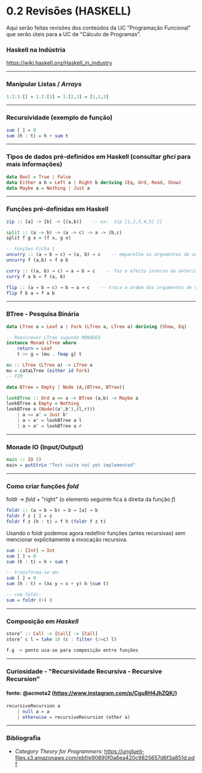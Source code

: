 # 0.2 Revisões (HASKELL)

Aqui serão feitas revisões dos conteúdos da UC "Programação Funcional" que serão úteis para a UC de "Cálculo de Programas".

### Haskell na Indústria
https://wiki.haskell.org/Haskell_in_industry

-----------------------------------------------------------------
### Manipular Listas / _Arrays_
```haskell
1:2:3:[] = 1:2:[3] = 1:[2,3] = [1,2,3]
```
-----------------------------------------------------------------
### Recursividade (exemplo de função)
```haskell
sum [ ] = 0
sum (h : t) = h + sum t
```
-----------------------------------------------------------------

### Tipos de dados pré-definidos em Haskell (consultar _ghci_ para mais informações)
```haskell
data Bool = True | False
data Either a b = Left a | Right b deriving (Eq, Ord, Read, Show) 
data Maybe a = Nothing | Just a
```
-----------------------------------------------------------------

### Funções pré-definidas em Haskell
```haskell
zip :: [a] -> [b] -> [(a,b)]    -- ex:  zip [1,2,3,4,5] []

split :: (a -> b) -> (a -> c) -> a -> (b,c)
split f g x = (f x, g x)

-- Funções Ficha 1
uncurry :: (a → b → c) → (a, b) → c    -- emparelha os argumentos de uma função
uncurry f (a,b) = f a b

curry :: ((a, b) → c) → a → b → c    -- faz o efeito inverso da anterior)
curry f a b = f (a, b)

flip :: (a → b → c) → b → a → c    -- troca a ordem dos argumentos de uma função
flip f b a = f a b
```

-----------------------------------------------------------------

### BTree - Pesquisa Binária

```haskell
data LTree a = Leaf a | Fork (LTree a, LTree a) deriving (Show, Eq)

-- Reescrever LTree sugundo MÓNADES
instance Monad LTree where
    return = Leaf
    t >> g = (mu . fmap g) t

mu :: LTree (LTree a) -> LTree a
mu = cataLTree (either id Fork)
-- FIM

data BTree = Empty | Node (A,(BTree, BTree))

lookBTree :: Ord a => a -> BTree (a,b) -> Maybe a
lookBTree a Empty = Nothing
lookBTree a (Node((a',b'),(l,r)))
    | a == a' = Just b'
    | a < a' = lookBTree a l
    | a > a' = lookBTree a r
```

------------------------------------------------------------------
### Monade IO (Input/Output)

```haskell
main :: IO ()
main = putStrLn "Test suite not yet implemented"
```

-------------------------------------------------------------------

### Como criar funções _fold_

foldr -> _fold_ + "right" (o elemento seguinte fica à direita da função _f_)
```haskell
foldr :: (a → b → b) → b → [a] → b
foldr f z [ ] = z
foldr f z (h : t) = f h (foldr f z t)
```

Usando o foldr podemos agora redefinir funções (antes recursivas) sem mencionar explicitamente a invocação recursiva.

```haskell
sum :: [Int] → Int
sum [ ] = 0
sum (h : t) = h + sum t

-- transforma-se em:
sum [ ] = 0
sum (h : t) = (λx y → x + y) h (sum t)

-- com foldr:
sum = foldr (+) 0
```

------------------------------------------------------------------

### Composição em _Haskell_
```haskell
store’ :: Call -> [Call] -> [Call]
store’ c l = take 10 (c : filter (/=c) l)

f.g -> ponto usa-se para composição entre funções
```

------------------------------------------------------------------

### Curiosidade - "Recursividade Recursiva - Recursive Recursion"
#### fonte: @acmota2 (https://www.instagram.com/p/Cgu8H4JhZQK/)
```haskell
recursiveRecursion a
    | null a = a
    | otherwise = recursiveRecursion (other a)
```

------------------------------------------------------------------

### Bibliografia

- _Category Theory for Programmers_: https://unglueit-files.s3.amazonaws.com/ebf/e90890f0a6ea420c9825657d6f3a851d.pdf
